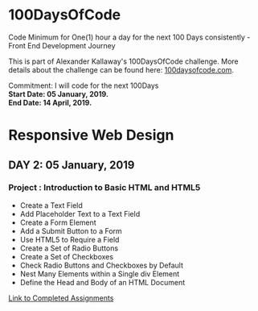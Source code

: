 # 100DaysOfCode
Code Minimum for One(1) hour a day for the next 100 Days consistently - Front End Development Journey

This is part of Alexander Kallaway's 100DaysOfCode challenge. More details about the challenge can be found here: <a href="100DaysOfCode.com">100daysofcode.com</a>.

Commitment: I will code for the next 100Days <br>
<strong>Start Date: 05 January, 2019.</strong><br>
<strong>End Date: 14 April, 2019.</strong>

  
  <h1>Responsive Web Design</h1>
     <h2>DAY 2: 05 January, 2019</h2>
     <h3>Project : Introduction to Basic HTML and HTML5</h3>
     <ul>
       <li>Create a Text Field</li>
       <li>Add Placeholder Text to a Text Field</li>
       <li>Create a Form Element</li>
       <li>Add a Submit Button to a Form</li>
       <li>Use HTML5 to Require a Field</li>
       <li>Create a Set of Radio Buttons</li>
       <li>Create a Set of Checkboxes</li>
       <li>Check Radio Buttons and Checkboxes by Default</li>
       <li>Nest Many Elements within a Single div Element</li>
       <li>Define the Head and Body of an HTML Document</li>
       </ul> 
    <a href="https://www.freecodecamp.org/possible-kwaku">Link to Completed Assignments</a>
     